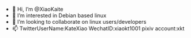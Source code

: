- 👋 Hi, I’m @XiaoKaite
- 👀 I’m interested in Debian based linux
- 💞️ I’m looking to collaborate on linux users/developers
- 📫 TwitterUserName:KateXiao  WechatID:xiaokt1001 pixiv account:xkt

<!---
XiaoKaite/XiaoKaite is a ✨ special ✨ repository because its `README.md` (this file) appears on your GitHub profile.
You can click the Preview link to take a look at your changes.
--->
